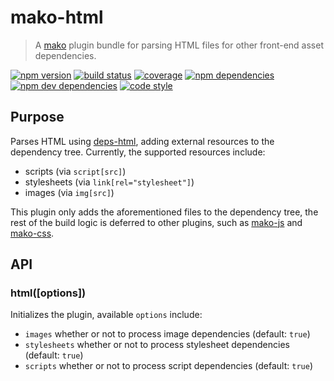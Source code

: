 # mako-html

> A [mako][mako] plugin bundle for parsing HTML files for other front-end asset dependencies.

[![npm version][npm-badge]][npm]
[![build status][travis-badge]][travis]
[![coverage][coveralls-badge]][coveralls]
[![npm dependencies][david-badge]][david]
[![npm dev dependencies][david-dev-badge]][david-dev]
[![code style][standard-badge]][standard]

## Purpose

Parses HTML using [deps-html](https://bitbucket.org/jongleberry/deps-html),
adding external resources to the dependency tree. Currently, the supported
resources include:

 - scripts (via `script[src]`)
 - stylesheets (via `link[rel="stylesheet"]`)
 - images (via `img[src]`)

This plugin only adds the aforementioned files to the dependency tree, the rest
of the build logic is deferred to other plugins, such as
[mako-js](https://github.com/makojs/js) and
[mako-css](https://github.com/makojs/css).

## API

### html([options])

Initializes the plugin, available `options` include:

 - `images` whether or not to process image dependencies (default: `true`)
 - `stylesheets` whether or not to process stylesheet dependencies (default: `true`)
 - `scripts` whether or not to process script dependencies (default: `true`)


[mako]: https://github.com/makojs/core
[coveralls]: https://coveralls.io/github/makojs/html
[coveralls-badge]: https://img.shields.io/coveralls/makojs/html.svg
[david]: https://david-dm.org/makojs/html
[david-badge]: https://img.shields.io/david/makojs/html.svg
[david-dev]: https://david-dm.org/makojs/html#info=devDependencies
[david-dev-badge]: https://img.shields.io/david/dev/makojs/html.svg
[npm]: https://www.npmjs.com/package/mako-html
[npm-badge]: https://img.shields.io/npm/v/mako-html.svg
[standard]: http://standardjs.com/
[standard-badge]: https://img.shields.io/badge/code%20style-standard-brightgreen.svg
[travis]: https://travis-ci.org/makojs/html
[travis-badge]: https://img.shields.io/travis/makojs/html.svg
